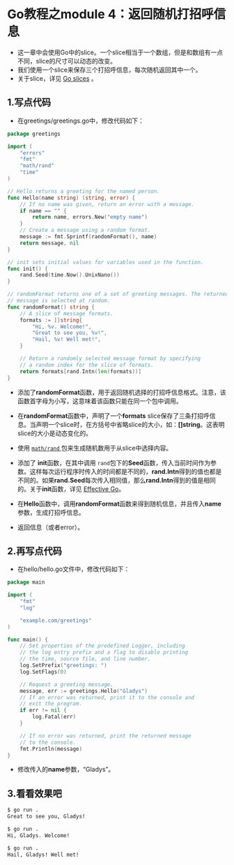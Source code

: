 # Go教程之module 4：返回随机打招呼信息

- 这一章中会使用Go中的slice。一个slice相当于一个数组，但是和数组有一点不同，slice的尺寸可以动态的改变。
- 我们使用一个slice来保存三个打招呼信息，每次随机返回其中一个。
- 关于slice，详见 [Go slices](https://blog.golang.org/slices-intro) 。

## 1.写点代码

- 在greetings/greetings.go中，修改代码如下：

```go
package greetings

import (
    "errors"
    "fmt"
    "math/rand"
    "time"
)

// Hello returns a greeting for the named person.
func Hello(name string) (string, error) {
    // If no name was given, return an error with a message.
    if name == "" {
        return name, errors.New("empty name")
    }
    // Create a message using a random format.
    message := fmt.Sprintf(randomFormat(), name)
    return message, nil
}

// init sets initial values for variables used in the function.
func init() {
    rand.Seed(time.Now().UnixNano())
}

// randomFormat returns one of a set of greeting messages. The returned
// message is selected at random.
func randomFormat() string {
    // A slice of message formats.
    formats := []string{
        "Hi, %v. Welcome!",
        "Great to see you, %v!",
        "Hail, %v! Well met!",
    }

    // Return a randomly selected message format by specifying
    // a random index for the slice of formats.
    return formats[rand.Intn(len(formats))]
}
```

- 添加了**randomFormat**函数，用于返回随机选择的打招呼信息格式。注意，该函数首字母为小写，这意味着该函数只能在同一个包中调用。
- 在**randomFormat**函数中，声明了一个**formats** slice保存了三条打招呼信息。当声明一个slice时，在方括号中省略slice的大小，如：**[]string**。这表明slice的大小是动态变化的。
- 使用 [`math/rand` ](https://pkg.go.dev/math/rand/)包来生成随机数用于从slice中选择内容。
- 添加了 **init**函数，在其中调用 `rand`包下的**Seed**函数，传入当前时间作为参数。这样每次运行程序时传入的时间都是不同的，**rand.Intn**得到的值也都是不同的。如果**rand.Seed**每次传入相同值，那么**rand.Intn**得到的值是相同的。关于**init**函数，详见 [Effective Go](https://go.dev/doc/effective_go.html#init)。

- 在**Hello**函数中，调用**randomFormat**函数来得到随机信息，并且传入**name**参数，生成打招呼信息。
- 返回信息（或者error）。

## 2.再写点代码

- 在hello/hello.go文件中，修改代码如下：

```go
package main

import (
    "fmt"
    "log"

    "example.com/greetings"
)

func main() {
    // Set properties of the predefined Logger, including
    // the log entry prefix and a flag to disable printing
    // the time, source file, and line number.
    log.SetPrefix("greetings: ")
    log.SetFlags(0)

    // Request a greeting message.
    message, err := greetings.Hello("Gladys")
    // If an error was returned, print it to the console and
    // exit the program.
    if err != nil {
        log.Fatal(err)
    }

    // If no error was returned, print the returned message
    // to the console.
    fmt.Println(message)
}
```

- 修改传入的**name**参数，“Gladys”。

## 3.看看效果吧

```sh
$ go run .
Great to see you, Gladys!

$ go run .
Hi, Gladys. Welcome!

$ go run .
Hail, Gladys! Well met!
```

